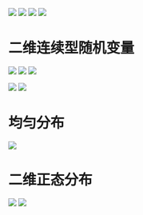 ![](https://img2018.cnblogs.com/blog/1446249/202001/1446249-20200127180327269-312316051.png)
![](https://img2018.cnblogs.com/blog/1446249/202001/1446249-20200127180340151-1529866364.png)
![](https://img2018.cnblogs.com/blog/1446249/202001/1446249-20200127180400346-2009097061.png)
![](https://img2018.cnblogs.com/blog/1446249/202001/1446249-20200127180415198-860390321.png)

# 二维连续型随机变量
![](https://img2018.cnblogs.com/blog/1446249/202001/1446249-20200127180636175-1087115992.png)
![](https://img2018.cnblogs.com/blog/1446249/202001/1446249-20200127180653440-1828966699.png)
![](https://img2018.cnblogs.com/blog/1446249/202001/1446249-20200127180734964-1522647951.png)

![](https://img2018.cnblogs.com/blog/1446249/202001/1446249-20200127180743591-1529628078.png)
![](https://img2018.cnblogs.com/blog/1446249/202001/1446249-20200127180802573-551920409.png)

# 均匀分布
![](https://img2018.cnblogs.com/blog/1446249/202001/1446249-20200127180842316-1152816982.png)

# 二维正态分布
![](https://img2018.cnblogs.com/blog/1446249/202001/1446249-20200127180908422-1983203461.png)
![](https://img2018.cnblogs.com/blog/1446249/202001/1446249-20200127180921067-283112246.png)
